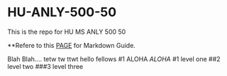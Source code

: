 # HU-ANLY-500-50
This is the repo for HU MS ANLY 500 50

**Refere to this [PAGE](https://guides.github.com/features/mastering-markdown/) for Markdown Guide.

Blah Blah.... 
tetw tw ttwt 
hello fellows
#1 ALOHA
*ALOHA*
#1 level one
##2 level two
###3 level three
